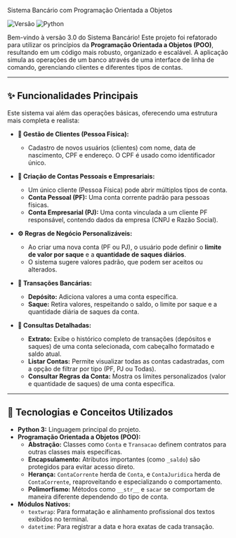  Sistema Bancário com Programação Orientada a Objetos

![Versão](https://img.shields.io/badge/versão-2.0-blue)
![Python](https://img.shields.io/badge/Python-3.x-brightgreen)


Bem-vindo à versão 3.0 do Sistema Bancário! Este projeto foi refatorado para utilizar os princípios da **Programação Orientada a Objetos (POO)**, resultando em um código mais robusto, organizado e escalável. A aplicação simula as operações de um banco através de uma interface de linha de comando, gerenciando clientes e diferentes tipos de contas.

---

## ✨ Funcionalidades Principais

Este sistema vai além das operações básicas, oferecendo uma estrutura mais completa e realista:

*   **👤 Gestão de Clientes (Pessoa Física):**
    *   Cadastro de novos usuários (clientes) com nome, data de nascimento, CPF e endereço. O CPF é usado como identificador único.

*   **🏦 Criação de Contas Pessoais e Empresariais:**
    *   Um único cliente (Pessoa Física) pode abrir múltiplos tipos de conta.
    *   **Conta Pessoal (PF):** Uma conta corrente padrão para pessoas físicas.
    *   **Conta Empresarial (PJ):** Uma conta vinculada a um cliente PF responsável, contendo dados da empresa (CNPJ e Razão Social).

*   **⚙️ Regras de Negócio Personalizáveis:**
    *   Ao criar uma nova conta (PF ou PJ), o usuário pode definir o **limite de valor por saque** e a **quantidade de saques diários**.
    *   O sistema sugere valores padrão, que podem ser aceitos ou alterados.

*   **💸 Transações Bancárias:**
    *   **Depósito:** Adiciona valores a uma conta específica.
    *   **Saque:** Retira valores, respeitando o saldo, o limite por saque e a quantidade diária de saques da conta.

*   **🧾 Consultas Detalhadas:**
    *   **Extrato:** Exibe o histórico completo de transações (depósitos e saques) de uma conta selecionada, com cabeçalho formatado e saldo atual.
    *   **Listar Contas:** Permite visualizar todas as contas cadastradas, com a opção de filtrar por tipo (PF, PJ ou Todas).
    *   **Consultar Regras da Conta:** Mostra os limites personalizados (valor e quantidade de saques) de uma conta específica.

---

## 🚀 Tecnologias e Conceitos Utilizados

*   **Python 3:** Linguagem principal do projeto.
*   **Programação Orientada a Objetos (POO):**
    *   **Abstração:** Classes como `Conta` e `Transacao` definem contratos para outras classes mais específicas.
    *   **Encapsulamento:** Atributos importantes (como `_saldo`) são protegidos para evitar acesso direto.
    *   **Herança:** `ContaCorrente` herda de `Conta`, e `ContaJuridica` herda de `ContaCorrente`, reaproveitando e especializando o comportamento.
    *   **Polimorfismo:** Métodos como `__str__` e `sacar` se comportam de maneira diferente dependendo do tipo de conta.
*   **Módulos Nativos:**
    *   `textwrap`: Para formatação e alinhamento profissional dos textos exibidos no terminal.
    *   `datetime`: Para registrar a data e hora exatas de cada transação.
